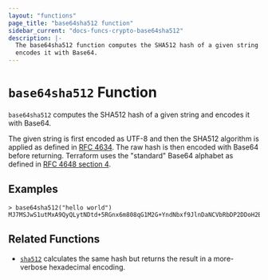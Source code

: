 ```yaml
---
layout: "functions"
page_title: "base64sha512 function"
sidebar_current: "docs-funcs-crypto-base64sha512"
description: |-
  The base64sha512 function computes the SHA512 hash of a given string and
  encodes it with Base64.
---
```


# `base64sha512` Function

`base64sha512` computes the SHA512 hash of a given string and encodes it with
Base64.

The given string is first encoded as UTF-8 and then the SHA512 algorithm is applied
as defined in [RFC 4634](https://tools.ietf.org/html/rfc4634). The raw hash is
then encoded with Base64 before returning. Terraform uses the "standard" Base64
alphabet as defined in [RFC 4648 section 4](https://tools.ietf.org/html/rfc4648#section-4).

## Examples

```
> base64sha512("hello world")
MJ7MSJwS1utMxA9QyQLytNDtd+5RGnx6m808qG1M2G+YndNbxf9JlnDaNCVbRbDP2DDoH2Bdz33FVC6TrpzXbw==
```

## Related Functions

* [`sha512`](./sha512.html) calculates the same hash but returns the result
  in a more-verbose hexadecimal encoding.
